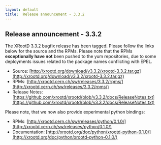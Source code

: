 ```yaml
---
layout: default
title:  Release announcement - 3.3.2
---
```


Release announcement - 3.3.2
-----------------------------

The XRootD 3.3.2 bugfix release has been tagged. Please follow the links
below for the source and the RPMs. Please note that the RPMs **exceptionally
have not** been pushed to the yum repositories, due to some deployments issues
related to the package names conflicting with EPEL.

 * Source: [http://xrootd.org/download/v3.3.2/xrootd-3.3.2.tar.gz](http://xrootd.org/download/v3.3.2/xrootd-3.3.2.tar.gz)
 * RPMs: [http://xrootd.cern.ch/sw/releases/3.3.2/rpms/](http://xrootd.cern.ch/sw/releases/3.3.2/rpms/)
 * Release Notes: [https://github.com/xrootd/xrootd/blob/v3.3.2/docs/ReleaseNotes.txt](https://github.com/xrootd/xrootd/blob/v3.3.2/docs/ReleaseNotes.txt)

Please note, that we now also provide experimental python bindings:

 * RPMs: [http://xrootd.cern.ch/sw/releases/python/0.1.0/](http://xrootd.cern.ch/sw/releases/python/0.1.0/)
 * Documentation: [http://xrootd.org/doc/python/xrootd-python-0.1.0/](http://xrootd.org/doc/python/xrootd-python-0.1.0/)

